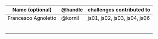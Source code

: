| Name (optional)     | @handle | challenges contributed to    |
| ------------------- | ------- | ---------------------------- |
| Francesco Agnoletto | @kornil | js01, js02, js03, js04, js06 |
|                     |         |                              |
|                     |         |                              |
|                     |         |                              |
|                     |         |                              |
|                     |         |                              |
|                     |         |                              |
